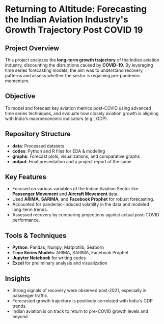 # Returning to Altitude: Forecasting the Indian Aviation Industry's Growth Trajectory Post COVID 19 
## Project Overview
This project analyzes the **long-term growth trajectory** of the Indian aviation industry, discounting the disruptions caused by **COVID-19**. By leveraging time series forecasting models, the aim was to understand recovery patterns and assess whether the sector is regaining pre-pandemic momentum.

## Objective
To model and forecast key aviation metrics post-COVID using advanced time series techniques, and evaluate how closely aviation growth is aligning with India's macroeconomic indicators (e.g., GDP).

## Repository Structure
- **data**: Processed datasets
- **codes**: Python and R files for EDA & modeling
- **graphs**: Forecast plots, visualizations, and comparative graphs
- **output**: Final presentation and a project report of the same
  
## Key Features
- Focused on various variables of the Indian Aviation Sector like **Passenger Movement** and **Aircraft Movement** data.
- Used **ARIMA**, **SARIMA**, and **Facebook Prophet** for robust forecasting.
- Accounted for pandemic-induced volatility in the data and modeled long-term trends.
- Assessed recovery by comparing projections against actual post-COVID performance.

## Tools & Techniques
- **Python**: Pandas, Numpy, Matplotlib, Seaborn
- **Time Series Models**: ARIMA, SARIMA, Facebook Prophet
- **Jupyter Notebook** for writing codes
- **Excel** for preliminary analysis and visualization

## Insights
- Strong signals of recovery were observed post-2021, especially in passenger traffic.
- Forecasted growth trajectory is positively correlated with India's GDP trends.
- Indian aviation is on track to return to pre-COVID growth levels and beyond.

